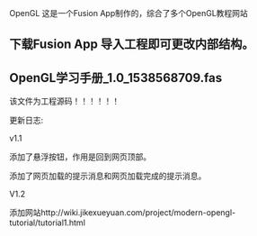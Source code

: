OpenGL
这是一个Fusion App制作的，综合了多个OpenGL教程网站

下载Fusion App 导入工程即可更改内部结构。
---------------------------------
OpenGL学习手册_1.0_1538568709.fas 
---------------------------------
该文件为工程源码！！！！！！

更新日志:

v1.1

添加了悬浮按钮，作用是回到网页顶部。

添加了网页加载的提示消息和网页加载完成的提示消息。

V1.2

添加网站http://wiki.jikexueyuan.com/project/modern-opengl-tutorial/tutorial1.html
